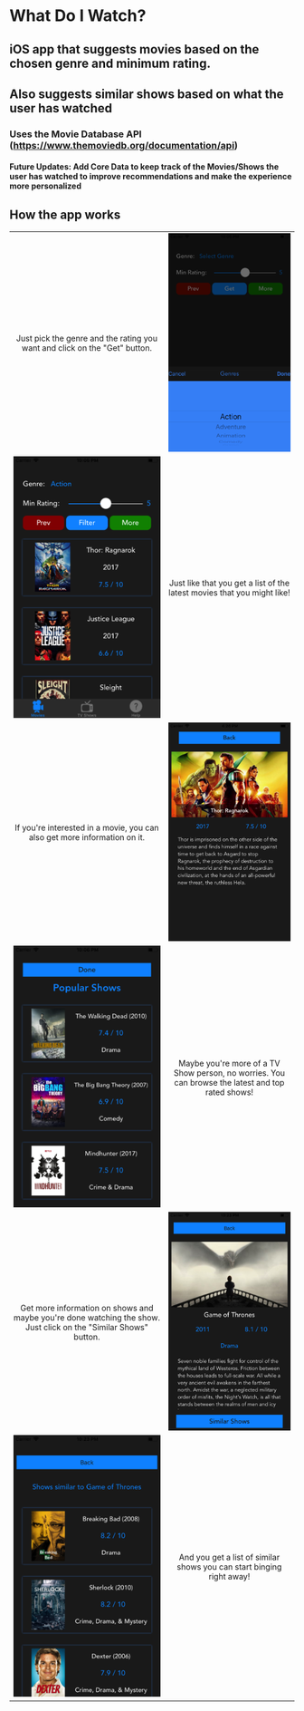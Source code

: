 # What Do I Watch?
## iOS app that suggests movies based on the chosen genre and minimum rating.
## Also suggests similar shows based on what the user has watched
### Uses the Movie Database API (https://www.themoviedb.org/documentation/api) 

#### Future Updates: Add Core Data to keep track of the Movies/Shows the user has watched to improve recommendations and make the experience more personalized ####

## How the app works
<table style="width:100%">
  <tr>
    <td align="center">
      Just pick the genre and the rating you want and click on the "Get" button.
    </td>
    <td>
      <img src="https://github.com/mvish97/MovieSuggestor/blob/master/Movie%20Genie%20Media/2_Genre_Selection.png" width="400">
    </td>
  </tr>
  <tr>
    <td>
      <img src="https://github.com/mvish97/MovieSuggestor/blob/master/Movie%20Genie%20Media/3_Movie_List.png" width="400">
    </td>
    <td align="center">
      Just like that you get a list of the latest movies that you might like!
    </td>
  </tr>
  <tr>
    <td align="center">
      If you're interested in a movie, you can also get more information on it.
    </td>
    <td>
      <img src="https://github.com/mvish97/MovieSuggestor/blob/master/Movie%20Genie%20Media/7_Movie_Info.png" width="400">
    </td>
  </tr>
  <tr>
    <td>
      <img src="https://github.com/mvish97/MovieSuggestor/blob/master/Movie%20Genie%20Media/4_Popular_Shows.png" width="400">
    </td>
    <td align="center">
      Maybe you're more of a TV Show person, no worries. You can browse the latest and top rated shows!
    </td>
  </tr>
  <tr>
    <td align="center">
      Get more information on shows and maybe you're done watching the show. Just click on the "Similar Shows" button.
    </td>
    <td>
      <img src="https://github.com/mvish97/MovieSuggestor/blob/master/Movie%20Genie%20Media/5_Show_Info.png" width="400">
    </td>
  </tr>
  <tr>
    <td>
      <img src="https://github.com/mvish97/MovieSuggestor/blob/master/Movie%20Genie%20Media/6_Similar_Shows.png" width="400">
    </td>
    <td align="center">
      And you get a list of similar shows you can start binging right away!
    </td>
  </tr>
